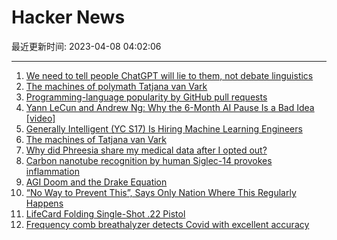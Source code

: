 # Hacker News

最近更新时间: 2023-04-08 04:02:06

--- 
1. [We need to tell people ChatGPT will lie to them, not debate linguistics](https://simonwillison.net/2023/Apr/7/chatgpt-lies/) 
2. [The machines of polymath Tatjana van Vark](https://craftsmanshipmuseum.com/artisan/tatjana-van-vark/) 
3. [Programming-language popularity by GitHub pull requests](https://lemire.me/blog/2023/04/07/programming-language-popularity-by-github-pull-requests/) 
4. [Yann LeCun and Andrew Ng: Why the 6-Month AI Pause Is a Bad Idea [video]](https://www.youtube.com/watch?v=BY9KV8uCtj4) 
5. [Generally Intelligent (YC S17) Is Hiring Machine Learning Engineers](https://news.ycombinator.com/item?id=35483975) 
6. [The machines of Tatjana van Vark](https://craftsmanshipmuseum.com/artisan/tatjana-van-vark/) 
7. [Why did Phreesia share my medical data after I opted out?](https://www.statnews.com/2023/04/07/medical-data-privacy-phreesia/) 
8. [Carbon nanotube recognition by human Siglec-14 provokes inflammation](https://www.nature.com/articles/s41565-023-01363-w) 
9. [AGI Doom and the Drake Equation](https://iamnotarobot.substack.com/p/agi-doom-and-the-drake-equation) 
10. [“No Way to Prevent This”, Says Only Nation Where This Regularly Happens](https://en.wikipedia.org/wiki/%22No_Way_to_Prevent_This%22,_Says_Only_Nation_Where_This_Regularly_Happens) 
11. [LifeCard Folding Single-Shot .22 Pistol](https://trailblazerfirearms.com/lifecard-gun/) 
12. [Frequency comb breathalyzer detects Covid with excellent accuracy](https://www.nist.gov/news-events/news/2023/04/jilas-frequency-comb-breathalyzer-detects-covid-19-excellent-accuracy) 

